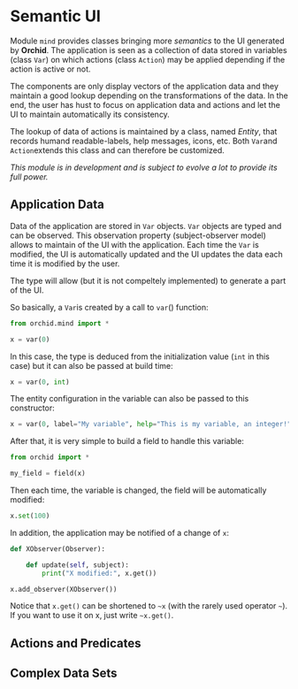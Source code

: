 # Semantic UI

Module `mind` provides classes bringing more *semantics* to the UI generated by **Orchid**. The application is seen as a collection of data stored in variables (class `Var`) on which actions (class `Action`) may be applied depending if the action is active or not.

The components are only display vectors of the application data and they maintain a good lookup depending on the transformations of the data. In the end, the user has hust to focus on application data and actions and let the UI to maintain automatically its consistency.

The lookup of data of actions is maintained by a class, named *Entity*, that records humand readable-labels, help messages, icons, etc. Both `Var`and `Action`extends this class and can therefore be customized.

*This module is in development and is subject to evolve a lot to provide its full power.*




## Application Data

Data of the application are stored in `Var` objects. `Var` objects are typed and can be observed. This observation property (subject-observer model) allows to maintain of the UI with the application. Each time the `Var` is modified, the UI is automatically updated and the UI updates the data each time it is modified by the user.

The type will allow (but it is not compeltely implemented) to generate a part of the UI.

So basically, a `Var`is created by a call to `var`() function:

```python
from orchid.mind import *

x = var(0)
```

In this case, the type is deduced from the initialization value (`int` in this case) but it can also be passed at build time:

```python
x = var(0, int)
```

The entity configuration in the variable can also be passed to this constructor:

```python
x = var(0, label="My variable", help="This is my variable, an integer!")
```

After that, it is very simple to build a field to handle this variable:

```python
from orchid import *

my_field = field(x)
```

Then each time, the variable is changed, the field will be automatically modified:
```python
x.set(100)
```

In addition, the application may be notified of a change of `x`:
```python
def XObserver(Observer):

	def update(self, subject):
		print("X modified:", x.get())

x.add_observer(XObserver())
```

Notice that `x.get()` can be shortened to `~x` (with the rarely used operator `~`). If you want to use it on x, just write `~x.get()`.




## Actions and Predicates




## Complex Data Sets

